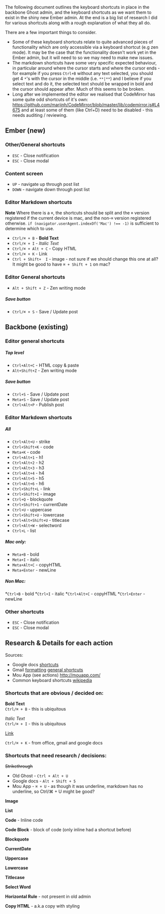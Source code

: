 The following document outlines the keyboard shortcuts in place in the backbone Ghost admin, and the keyboard shortcuts as we want them to exist in the shiny new Ember admin. At the end is a big list of research I did for various shortcuts along with a rough explanation of what they all do.

There are a few important things to consider. 
 * Some of these keyboard shortcuts relate to quite advanced pieces of functionality which are only accessible via a keyboard shortcut (e.g zen mode). It may be the case that the functionality doesn't work yet in the Ember admin, but it will need to so we may need to make new issues.
 * The markdown shortcuts have some very specific expected behaviour, in particular around where the cursor starts and where the cursor ends - for example if you press `Ctrl+B` without any text selected, you should get 4 `*`'s with the cursor in the middle (i.e. `**|**`) and I believe if you select text and do it, the selected text should be wrapped in bold and the cursor should appear after. Much of this seems to be broken.
 * Long after we implemented the editor we realised that CodeMirror has some quite odd shortcuts of it's own: https://github.com/marijnh/CodeMirror/blob/master/lib/codemirror.js#L4675 and at least some of them (like Ctrl+D) need to be disabled - this needs auditing / reviewing.

## Ember (new)

### Other/General shortcuts
* `ESC` - Close notification
* `ESC` - Close modal

### Content screen

* `UP` - navigate up through post list
* `DOWN` - navigate down through post list

### Editor Markdown shortcuts
**Note** Where there is a `⌘`, the shortcuts should be split and the `⌘` version registered if the current device is mac, and the non-`⌘` version registered otherwise. `if (navigator.userAgent.indexOf('Mac') !== -1)` is sufficient to determine which to use.

* `Ctrl/⌘ + B` - **Bold Text** 
* `Ctrl/⌘ + I` - *Italic Text*
* `Ctrl/⌘ + Alt + C` - Copy HTML
* `Ctrl/⌘ + K` - Link
* `Ctrl + Shift+  I` - image - not sure if we should change this one at all? It might be good to have `⌘ + Shift + 1` on mac?


### Editor General shortcuts 
* `Alt + Shift + Z` - Zen writing mode

##### Save button 
* `Ctrl/⌘ + S` - Save / Update post


## Backbone (existing)

### Editor general shortcuts
##### Top level
* `Ctrl+Alt+C` - HTML copy & paste
* `Alt+Shift+Z` - Zen writing mode
##### Save button 
* `Ctrl+S` - Save / Update post
* `Meta+S` - Save / Update post
* `Ctrl+Alt+P` - Publish post

### Editor Markdown shortcuts
##### All
* `Ctrl+Alt+U` - strike
* `Ctrl+Shift+K` - code
* `Meta+K` - code
* `Ctrl+Alt+1` - h1
* `Ctrl+Alt+2` - h2
* `Ctrl+Alt+3` - h3
* `Ctrl+Alt+4` - h4
* `Ctrl+Alt+5` - h5
* `Ctrl+Alt+6` - h6
* `Ctrl+Shift+L` - link
* `Ctrl+Shift+I` - image
* `Ctrl+Q` - blockquote
* `Ctrl+Shift+1` - currentDate
* `Ctrl+U` - uppercase
* `Ctrl+Shift+U` - lowercase
* `Ctrl+Alt+Shift+U` - titlecase
* `Ctrl+Alt+W` - selectword
* `Ctrl+L` - list

##### Mac only:
* `Meta+B` - bold
* `Meta+I` - italic
* `Meta+Alt+C` - copyHTML
* `Meta+Enter` - newLine

##### Non Mac:
*`Ctrl+B` - bold
*`Ctrl+I` - italic
*`Ctrl+Alt+C` - copyHTML
*`Ctrl+Enter` - newLine

### Other shortcuts
* `ESC` - Close notification
* `ESC` - Close modal


## Research & Details for each action

Sources:
* Google docs [shortcuts](https://support.google.com/docs/answer/179738?hl=en)
* Gmail [formatting](https://support.google.com/mail/answer/8260?authuser=2) [general shortcuts](https://support.google.com/mail/answer/6594?authuser=2)
* Mou App (see actions) http://mouapp.com/
* Common keyboard shortcuts [wikipedia](http://en.wikipedia.org/wiki/Table_of_keyboard_shortcuts)

### Shortcuts that are obvious / decided on:

**Bold Text**  
`Ctrl/⌘ + B` - this is ubiquitous

*Italic Text*  
`Ctrl/⌘ + I` - this is ubiquitous

[Link](http://example.com)

`Ctrl/⌘ + K` - from office, gmail and google docs

### Shortcuts that need research / decisions:

~~Strikethrough~~

* Old Ghost - `Ctrl + Alt + U`
* Google docs - `Alt + Shift + 5`
* Mou App - `⌘ + U` - as though it was underline, markdown has no underline, so Ctrl/⌘ + U might be good?

**Image**

**List**

**Code** - Inline code

**Code Block** - block of code (only inline had a shortcut before)

**Blockquote**

**CurrentDate**

**Uppercase**

**Lowercase**

**Titlecase**

**Select Word**

**Horizontal Rule** - not present in old admin

**Copy HTML** - a.k.a copy with styling